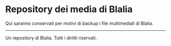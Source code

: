 # Repository dei media di Blalia
Qui saranno conservati per motivi di backup i file multimediali di Blalia.

---
Un repository di Blalia. Tutti i diritti riservati.